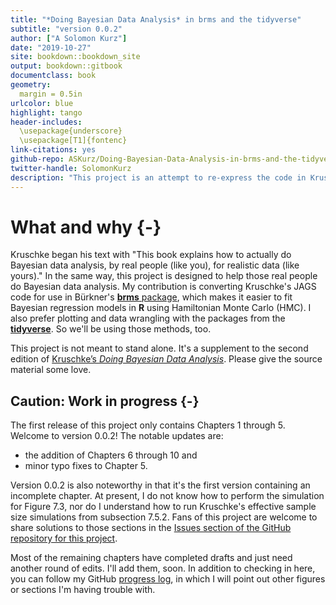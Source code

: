 ```yaml
--- 
title: "*Doing Bayesian Data Analysis* in brms and the tidyverse"
subtitle: "version 0.0.2"
author: ["A Solomon Kurz"]
date: "2019-10-27"
site: bookdown::bookdown_site
output: bookdown::gitbook
documentclass: book
geometry:
  margin = 0.5in
urlcolor: blue
highlight: tango
header-includes:
  \usepackage{underscore}
  \usepackage[T1]{fontenc}
link-citations: yes
github-repo: ASKurz/Doing-Bayesian-Data-Analysis-in-brms-and-the-tidyverse
twitter-handle: SolomonKurz
description: "This project is an attempt to re-express the code in Kruschke's (2014) textbook. His models are re-fit in brms, plots are redone with ggplot2, and the general data wrangling code predominantly follows the tidyverse style."
---
```


# What and why {-}

Kruschke began his text with "This book explains how to actually do Bayesian data analysis, by real people (like you), for realistic data (like yours)." In the same way, this project is designed to help those real people do Bayesian data analysis. My contribution is converting Kruschke's JAGS code for use in Bürkner's [**brms** package](https://github.com/paul-buerkner/brms), which makes it easier to fit Bayesian regression models in **R** using Hamiltonian Monte Carlo (HMC). I also prefer plotting and data wrangling with the packages from the [**tidyverse**](http://style.tidyverse.org). So we'll be using those methods, too.

This project is not meant to stand alone. It's a supplement to the second edition of [Kruschke’s *Doing Bayesian Data Analysis*](https://sites.google.com/site/doingbayesiandataanalysis/). Please give the source material some love.

## Caution: Work in progress {-}

The first release of this project only contains Chapters 1 through 5. Welcome to version 0.0.2! The notable updates are:

* the addition of Chapters 6 through 10 and
* minor typo fixes to Chapter 5.

Version 0.0.2 is also noteworthy in that it's the first version containing an incomplete chapter. At present, I do not know how to perform the simulation for Figure 7.3, nor do I understand how to run Kruschke's effective sample size simulations from subsection 7.5.2. Fans of this project are welcome to share solutions to those sections in the [Issues section of the GitHub repository for this project](https://github.com/ASKurz/Doing-Bayesian-Data-Analysis-in-brms-and-the-tidyverse/issues).

Most of the remaining chapters have completed drafts and just need another round of edits. I'll add them, soon. In addition to checking in here, you can follow my GitHub [progress log](https://github.com/ASKurz/Doing-Bayesian-Data-Analysis-in-brms-and-the-tidyverse/issues/1), in which I will point out other figures or sections I'm having trouble with.



